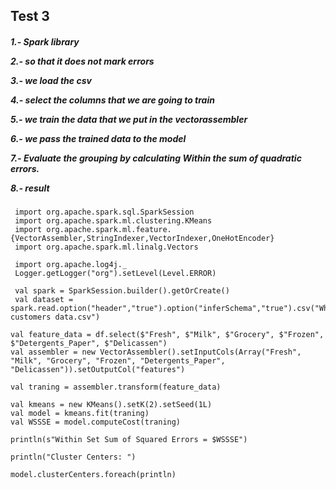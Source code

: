 
 
 <H2> Test 3 </H2>
 
 <H5 aling="center">
 
1.- Spark library
 
2.- so that it does not mark errors

3.- we load the csv

4.- select the columns that we are going to train

5.- we train the data that we put in the vectorassembler

6.- we pass the trained data to the model

7.- Evaluate the grouping by calculating Within the sum of quadratic errors.

8.- result </H5>

     import org.apache.spark.sql.SparkSession
     import org.apache.spark.ml.clustering.KMeans
     import org.apache.spark.ml.feature.{VectorAssembler,StringIndexer,VectorIndexer,OneHotEncoder}
     import org.apache.spark.ml.linalg.Vectors

     import org.apache.log4j._
     Logger.getLogger("org").setLevel(Level.ERROR)

     val spark = SparkSession.builder().getOrCreate()
     val dataset = spark.read.option("header","true").option("inferSchema","true").csv("Wholesale customers data.csv")

    val feature_data = df.select($"Fresh", $"Milk", $"Grocery", $"Frozen", $"Detergents_Paper", $"Delicassen")
    val assembler = new VectorAssembler().setInputCols(Array("Fresh", "Milk", "Grocery", "Frozen", "Detergents_Paper",   
    "Delicassen")).setOutputCol("features")

    val traning = assembler.transform(feature_data)

    val kmeans = new KMeans().setK(2).setSeed(1L)      
    val model = kmeans.fit(traning)
    val WSSSE = model.computeCost(traning)
    
    println(s"Within Set Sum of Squared Errors = $WSSSE")
    
    println("Cluster Centers: ")
    
    model.clusterCenters.foreach(println)


